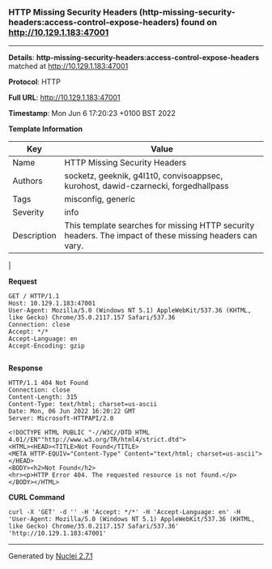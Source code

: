 ### HTTP Missing Security Headers (http-missing-security-headers:access-control-expose-headers) found on http://10.129.1.183:47001
---
**Details**: **http-missing-security-headers:access-control-expose-headers**  matched at http://10.129.1.183:47001

**Protocol**: HTTP

**Full URL**: http://10.129.1.183:47001

**Timestamp**: Mon Jun 6 17:20:23 +0100 BST 2022

**Template Information**

| Key | Value |
|---|---|
| Name | HTTP Missing Security Headers |
| Authors | socketz, geeknik, g4l1t0, convisoappsec, kurohost, dawid-czarnecki, forgedhallpass |
| Tags | misconfig, generic |
| Severity | info |
| Description | This template searches for missing HTTP security headers. The impact of these missing headers can vary.
 |

**Request**
```http
GET / HTTP/1.1
Host: 10.129.1.183:47001
User-Agent: Mozilla/5.0 (Windows NT 5.1) AppleWebKit/537.36 (KHTML, like Gecko) Chrome/35.0.2117.157 Safari/537.36
Connection: close
Accept: */*
Accept-Language: en
Accept-Encoding: gzip


```

**Response**
```http
HTTP/1.1 404 Not Found
Connection: close
Content-Length: 315
Content-Type: text/html; charset=us-ascii
Date: Mon, 06 Jun 2022 16:20:22 GMT
Server: Microsoft-HTTPAPI/2.0

<!DOCTYPE HTML PUBLIC "-//W3C//DTD HTML 4.01//EN""http://www.w3.org/TR/html4/strict.dtd">
<HTML><HEAD><TITLE>Not Found</TITLE>
<META HTTP-EQUIV="Content-Type" Content="text/html; charset=us-ascii"></HEAD>
<BODY><h2>Not Found</h2>
<hr><p>HTTP Error 404. The requested resource is not found.</p>
</BODY></HTML>

```


**CURL Command**
```
curl -X 'GET' -d '' -H 'Accept: */*' -H 'Accept-Language: en' -H 'User-Agent: Mozilla/5.0 (Windows NT 5.1) AppleWebKit/537.36 (KHTML, like Gecko) Chrome/35.0.2117.157 Safari/537.36' 'http://10.129.1.183:47001'
```
---
Generated by [Nuclei 2.7.1](https://github.com/projectdiscovery/nuclei)